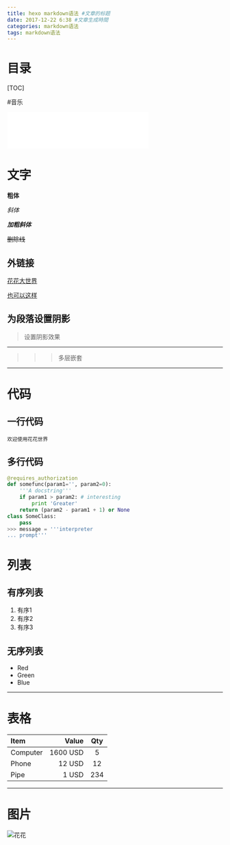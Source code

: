 ```yaml
---
title: hexo markdown语法 #文章的标题
date: 2017-12-22 6:38 #文章生成時間
categories: markdown语法
tags: markdown语法
---
```


# 目录

[TOC]

#音乐
<iframe frameborder="no" border="0" marginwidth="0" marginheight="0" width=330 height=86 src="//music.163.com/outchain/player?type=2&id=25715149&auto=1&height=66"></iframe>

# 文字

**粗体**

*斜体*

***加粗斜体***

~~删除线~~

## 外链接

[花花大世界](http://www.baidu.com)

[也可以这样][1]

[1]: http://www.baidu.com

## 为段落设置阴影

> 设置阴影效果

-------------------

>>> 多层嵌套

-------------------


# 代码

## 一行代码

`欢迎使用花花世界`

## 多行代码

``` python
@requires_authorization
def somefunc(param1='', param2=0):
    '''A docstring'''
    if param1 > param2: # interesting
        print 'Greater'
    return (param2 - param1 + 1) or None
class SomeClass:
    pass
>>> message = '''interpreter
... prompt'''
```

# 列表
## 有序列表
1.  有序1
2.  有序2
3.  有序3

## 无序列表
*   Red
*   Green
*   Blue

-------------------

# 表格

| Item      |    Value | Qty  |
| :-------- | --------:| :--: |
| Computer  | 1600 USD |  5   |
| Phone     |   12 USD |  12  |
| Pipe      |    1 USD | 234  |


-------------------


# 图片
![花花](http://p1chajscf.bkt.clouddn.com/TIM%E5%9B%BE%E7%89%8720171222121939.jpg)
